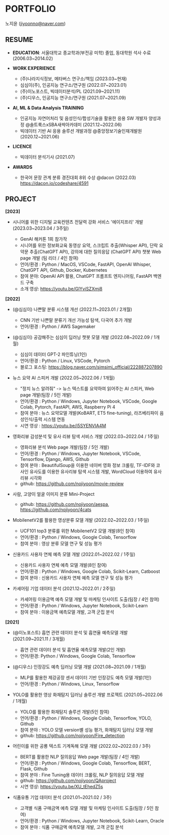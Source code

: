 # PORTFOLIO
노지윤 (jiyoonno@naver.com)


## RESUME
- __EDUCATION__: 서울대학교 종교학과(부전공 미학) 졸업, 동대학원 석사 수료 (2006.03~2014.02)

- __WORK EXPERIENCE__
    - (주)나라지식정보, 메타버스 연구소/책임 (2023.03~현재)
    - 심심이(주), 인공지능 연구소/연구원 (2022.07~2023.01)
    - (주)이노포스트, 빅데이터분석/PL (2021.09~2021.11)
    - (주)디우스, 인공지능 연구소/연구원 (2021.07~2021.09)
- __AI, ML & Data Analysis TRAINING__
    - 인공지능 자연어처리 및 음성인식/합성기술을 활용한 응용 SW 개발자 양성과정 @솔트룩스xSBA새싹아카데미 (2021.12~2022.06)
    - 빅데이터 기반 AI 응용 솔루션 개발과정 @중앙정보기술인재개발원 (2020.12~2021.06)
- __LICENCE__
    - 빅데이터 분석기사 (2021.07)
- __AWARDS__
    - 한국어 문장 관계 분류 경진대회 8위 수상 @dacon (2022.03) https://dacon.io/codeshare/4591


## PROJECT
__[2023]__
- 시니어를 위한 디지털 교육컨텐츠 전달력 강화 서비스 '에이지프리' 개발 (2023.03~2023.04 / 3주일)

    - GenAI 해커톤 1회 참가작
    - 시니어를 위한 정보화교육 동영상 요약, 스크립트 추출(Whisper API), 단락 요약문 추출(ChatGPT API), 강의에 대한 질의응답 (ChatGPT API) 챗봇 Web page 개발 (팀 리더 / 4인 참여)
    - 언어/환경 : Python / MacOS, VSCode, FastAPI, OpenAI Whisper, ChatGPT API, Github, Docker, Kubernetes
    - 참여 분야: OpenAI API 활용, ChatGPT 프롬프트 엔지니어링, FastAPI 백엔드 구축
    - 소개 영상: https://youtu.be/GlYviSZXmj8


__[2022]__
- (@심심이) 나쁜말 분류 시스템 개선 (2022.11~2023.01 / 2개월)
    - CNN 기반 나쁜말 분류기 개선 가능성 탐색, 다국어 추가 개발
    - 언어/환경 : Python / AWS Sagemaker

- (@심심이) 공감해주는 심심이 딥러닝 챗봇 모델 개발 (2022.08~2022.09 / 1개월)
    - 심심이 데이터 GPT-2 파인튜닝(1인)
    - 언어/환경 : Python / Linux, VSCode, Pytorch
    - 블로그 포스팅: https://blog.naver.com/simsimi_official/222887207890

- 뉴스 요약 AI 스피커 개발 (2022.05~2022.06 / 1개월)
    - "정치 뉴스 알려줘"  -> 뉴스 텍스트를 요약하여 읽어주는 AI 스피커, Web page 개발(팀장 / 5인 개발)
    - 언어/환경 : Python / Windows, Jupyter Notebook, VSCode, Google Colab, Pytorch, FastAPI, AWS, Raspberry Pi 4
    - 참여 분야 : 뉴스 요약모델 개발(KoBART, ET5 fine-tuning), 라즈베리파이 음성인식/출력 시스템 연동
    - 시연 영상 : https://youtu.be/i5SYENVIA4M

- 영화리뷰 감성분석 및 유사 리뷰 탐색 서비스 개발 (2022.03~2022.04 / 1주일)
   - 영화리뷰 분석 Web page 개발(팀장 / 5인 개발)
   - 언어/환경	: Python / Windows, Jupyter Notebook, VSCode, Tensorflow, Django, AWS, Github
   - 참여 분야	: BeautifulSoup을 이용한 네이버 영화 정보 크롤링, TF-IDF와 코사인 유사도를 이용한 유사리뷰 탐색 시스템 개발, WordCloud 이용하여 유사리뷰 시각화
   - github: https://github.com/nojiyoon/movie-review

- 사람, 고양이 얼굴 이미지 분류 Mini-Project
    - github: https://github.com/nojiyoon/aespa, https://github.com/nojiyoon/4cats

- MobilenetV2를 활용한 영상분류 모델 개발 (2022.02~2022.03 / 1주일)
    - UCF101 top3 분류를 위한 MobilenetV2 모델 개발(8인 참여)
    - 언어/환경 : Python / Windows, Google Colab, Tensorflow
    - 참여 분야 :  영상 분류 모델 연구 및 성능 평가

- 신용카드 사용자 연체 예측 모델 개발 (2022.01~2022.02 / 1주일)
    - 신용카드 사용자 연체 예측 모델 개발(8인 참여)
    - 언어/환경 : Python / Windows, Google Colab, Scikit-Learn, Catboost
    - 참여 분야 : 신용카드 사용자 연체 예측 모델 연구 및 성능 평가

- 카셰어링 기업 데이터 분석 (2021.12~2022.01 / 2주일)
    - 카셰어링 이용금액 예측 모델 개발 및 마케팅 인사이트 도출(팀장 / 4인 참여)
    - 언어/환경 : Python / Windows, Jupyter Notebook, Scikit-Learn
    - 참여 분야 : 이용금액 예측모델 개발, 고객 군집 분석



__[2021]__
- (@이노포스트) 흡연 관련 데이터 분석 및 흡연율 예측모델 개발 (2021.09~2021.11 / 3개월)
    - 흡연 관련 데이터 분석 및 흡연율 예측모델 개발(2인 개발)
    - 언어/환경: Python / Windows, Google Colab, Tensorflow

- (@디우스) 인장강도 예측 딥러닝 모델 개발 (2021.08~2021.09 / 1개월)
    - MLP를 활용한 제강공장 센서 데이터 기반 인장강도 예측 모델 개발(1인)
    - 언어/환경 : Python / Windows, Linux, Tensorflow

- YOLO를 활용한 영상 화재탐지 딥러닝 솔루션 개발 프로젝트 (2021.05~2022.06 / 1개월)
    - YOLO를 활용한 화재탐지 솔루션 개발(5인 참여)
    - 언어/환경	: Python / Windows, Google Colab, Tensorflow, YOLO, Github
    - 참여 분야	: YOLO 모델 version별 성능 평가, 화재탐지 딥러닝 모델 개발
    - github: https://github.com/nojiyoon/Fire_detection

- 어린이를 위한 공룡 텍스트 기계독해 모델 개발 (2022.02~2022.03 / 3주)
    - BERT를 활용한 NLP 질의응답 Web page 개발(팀장 / 4인 개발)
    - 언어/환경 : Python / Windows, Google Colab, Tensorflow, BERT, Flask, Github
    - 참여 분야 : Fine Tuning용 데이터 크롤링, NLP 질의응답 모델 개발
    - github: https://github.com/nojiyoon/QAproject
    - 시연 영상: https://youtu.be/XU_tEhedZ5s

- 식품유통 기업 데이터 분석 (2021.01~2021.02 / 3주)
    - 고객별 식품 구매금액 예측 모델 개발 및 마케팅 인사이트 도출(팀장 / 5인 참여)
    - 언어/환경 : Python / Windows, Jupyter Notebook, Scikit-Learn, Oracle
    - 참여 분야 : 식품 구매금액 예측모델 개발, 고객 군집 분석

